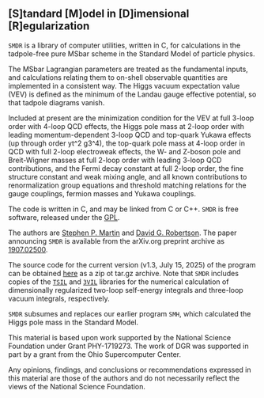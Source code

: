 ## [S]tandard [M]odel in [D]imensional [R]egularization

`SMDR` is a library of computer utilities, written in C, for calculations in the tadpole-free pure MSbar scheme in the Standard Model of particle physics.

The MSbar Lagrangian parameters are treated as the fundamental inputs, and calculations relating them to on-shell observable quantities are implemented in a consistent way. The Higgs vacuum expectation value (VEV) is defined as the minimum of the Landau gauge effective potential, so that tadpole diagrams vanish.

Included at present are the minimization condition for the VEV at full 3-loop order with 4-loop QCD effects, the Higgs pole mass at 2-loop order with leading momentum-dependent 3-loop QCD and top-quark Yukawa effects (up through order yt^2 g3^4), the top-quark pole mass at 4-loop order in QCD with full 2-loop electroweak effects, the W- and Z-boson pole and Breit-Wigner masses at full 2-loop order with leading 3-loop QCD contributions, and the Fermi decay constant at full 2-loop order, the fine structure constant and weak mixing angle, and all known contributions to renormalization group equations and threshold matching relations for the gauge couplings, fermion masses and Yukawa couplings.

The code is written in C, and may be linked from C or C++. `SMDR` is free software, released under the [GPL](http://www.gnu.org/licenses/gpl-3.0.html).

The authors are [Stephen P. Martin](https://www.niu.edu/spmartin) and [David G. Robertson](https://physics.nd.edu/people/faculty/david-robertson/). The paper announcing `SMDR` is available from the arXiv.org preprint archive as [1907.02500](https://arxiv.org/abs/1907.02500).

The source code for the current version (v1.3, July 15, 2025) of the program can be obtained [here](https://github.com/davidgrobertson/SMDR/releases/tag/v1.3) as a zip ot tar.gz archive. Note that `SMDR` includes copies of the [`TSIL`](https://davidgrobertson.github.io/TSIL) and [`3VIL`](https://davidgrobertson.github.io/3VIL) libraries for the numerical calculation of dimensionally regularized two-loop self-energy integrals and three-loop vacuum integrals, respectively.

`SMDR` subsumes and replaces our earlier program `SMH`, which calculated the Higgs pole mass in the Standard Model.

This material is based upon work supported by the National Science Foundation under Grant PHY-1719273. The work of DGR was supported in part by a grant from the Ohio Supercomputer Center.

Any opinions, findings, and conclusions or recommendations expressed in this material are those of the authors and do not necessarily reflect the views of the National Science Foundation.
